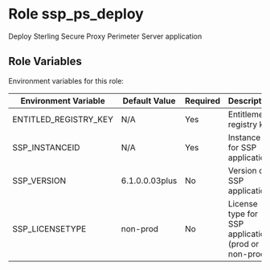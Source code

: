 Role ssp_ps_deploy
=========

Deploy Sterling Secure Proxy Perimeter Server application


Role Variables
--------------
Environment variables for this role:

| Environment Variable                | Default Value   | Required | Description                                      |
|-------------------------------------|-----------------|----------|--------------------------------------------------|
| ENTITLED_REGISTRY_KEY               | N/A             | Yes      | Entitlement registry key                         |
| SSP_INSTANCEID                      | N/A             | Yes      | Instance ID for SSP application                  |
| SSP_VERSION                         | 6.1.0.0.03plus  | No       | Version of SSP application                       |
| SSP_LICENSETYPE                     | non-prod        | No       | License type for SSP application (prod or non-prod) |
